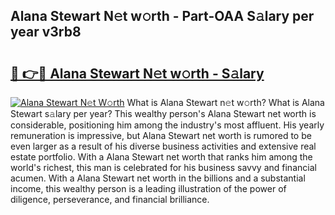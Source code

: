 ## Alana Stewart N𝚎t w𝚘rth - Part-OAA S𝚊lary per year v3rb8

# <h2><a href="http://gc1cwaf.nevu.top/?p=Alana+Stewart">🔗 👉🔴 Alana Stewart N𝚎t w𝚘rth - S𝚊lary</a></h2>

[![Alana Stewart N𝚎t W𝚘rth](https://i.imgur.com/Oavwk0R.jpeg)](http://gc1cwaf.nevu.top/?p=Alana+Stewart)
What is Alana Stewart n𝚎t w𝚘rth? What is Alana Stewart s𝚊lary per year?
This wealthy person's Alana Stewart net worth is considerable, positioning him among the industry's most affluent. His yearly remuneration is impressive, but Alana Stewart net worth is rumored to be even larger as a result of his diverse business activities and extensive real estate portfolio. With a Alana Stewart net worth that ranks him among the world's richest, this man is celebrated for his business savvy and financial acumen. With a Alana Stewart net worth in the billions and a substantial income, this wealthy person is a leading illustration of the power of diligence, perseverance, and financial brilliance.
